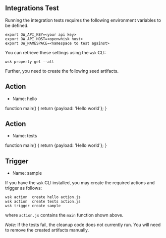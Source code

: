 Integrations Test
--

Running the integration tests requires the following environment variables to be defined.

    export OW_API_KEY=<your api key>
    export OW_API_HOST=<openwhisk host>
    export OW_NAMESPACE=<namespace to test against>

You can retrieve these settings using the `wsk` CLI:

    wsk property get --all

Further, you need to create the following seed artifacts.

Action
---
* Name: hello 

function main() {
   return {payload: 'Hello world'};
}

Action
---
* Name: tests 

function main() {
   return {payload: 'Hello world'};
}

Trigger
---
* Name: sample


If you have the `wsk` CLI installed, you may create the required actions and trigger as follows:

    wsk action  create hello action.js
    wsk action  create tests action.js
    wsk trigger create sample

where `action.js` contains the `main` function shown above.

*Note:* If the tests fail, the cleanup code does not currently run. You will need to remove the created artifacts manually.
